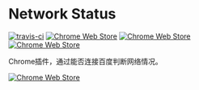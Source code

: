 Network Status
==============

[![travis-ci](https://travis-ci.org/sdq11111/NetworkStatus.svg)](https://travis-ci.org/sdq11111/NetworkStatus)
[![Chrome Web Store](https://img.shields.io/chrome-web-store/price/nbjcfcblehompfaejbpfifjbajdikpkd.svg?maxAge=2592000)](https://chrome.google.com/webstore/detail/latex-github-markdown/nbjcfcblehompfaejbpfifjbajdikpkd)
[![Chrome Web Store](https://img.shields.io/chrome-web-store/v/nbjcfcblehompfaejbpfifjbajdikpkd.svg?maxAge=2592000)](https://chrome.google.com/webstore/detail/latex-github-markdown/nbjcfcblehompfaejbpfifjbajdikpkd)
[![Chrome Web Store](https://img.shields.io/chrome-web-store/d/nbjcfcblehompfaejbpfifjbajdikpkd.svg?maxAge=2592000)](https://chrome.google.com/webstore/detail/latex-github-markdown/nbjcfcblehompfaejbpfifjbajdikpkd)

Chrome插件，通过能否连接百度判断网络情况。

[![Chrome Web Store](https://developer.chrome.com/webstore/images/ChromeWebStore_Badge_v2_340x96.png)](https://chrome.google.com/webstore/detail/latex-github-markdown/nbjcfcblehompfaejbpfifjbajdikpkd)

